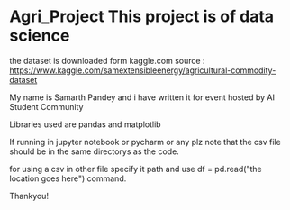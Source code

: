 # Agri_Project This project is of data science 

the dataset is downloaded form kaggle.com source : https://www.kaggle.com/samextensibleenergy/agricultural-commodity-dataset

My name is Samarth Pandey and i have written it for event hosted by AI Student Community 

Libraries used are pandas and matplotlib 

If running in jupyter notebook or pycharm or any plz note that the csv file should be in the same directorys as the 
code.

for using a csv in other file specify it path and use  df  = pd.read("the location goes here") command.

Thankyou!
